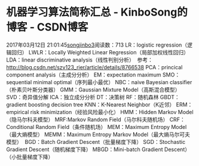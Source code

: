 # 机器学习算法简称汇总 - KinboSong的博客 - CSDN博客
2017年03月12日 21:01:45[songjinbo3](https://me.csdn.net/KinboSong)阅读数：713
LR：logistic regression（逻辑回归）
LWLR：Locally Weighted Linear Regression（局部加权线性回归）
LDA：linear discriminative analysis（线性判别分析）  参考：http://blog.csdn.net/szv123_rier/article/details/8766538
PCA：princical component analysis（主成分分析）
EM：expectation maximum
SMO：sequential minimal optimal（序列最小最优）
NBC：naive Bayesian classifier（朴素贝叶斯分类器）
GMM：Gaussian Mixture Model（高斯混合模型） 
SVD：奇异值分解
ICA：独立成分分析
DT：决策树
RF：随机森林
GBDT：gradient boosting decision tree
KNN：K-Nearest Neighbor（K近邻）
ERM：empirical risk minimization（经验风险最小化）
HMM：Hidden Markov Model（隐马尔科夫模型）
MRF:Markov Random Field（马尔科夫随机场）
CRF：Conditional Random Field（条件随机场）
MEM：Maximum Entropy Model（最大熵模型）
MEMM：Maximum Entropy Markov Model（最大熵马尔可夫模型） 
BGD：Batch Gradient Descent（批量梯度下降）
SGD：Stochastic Gradient Descent（随机梯度下降）
MBGD：Mini-batch Gradient Descent）（小批量梯度下降）
